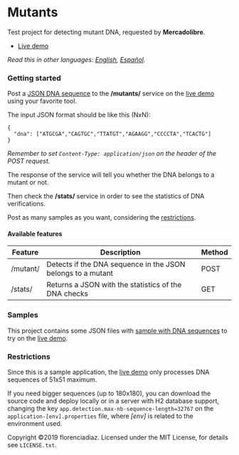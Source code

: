 # Mutants

Test project for detecting mutant DNA, requested by **Mercadolibre**. 

* [Live demo](https://meli-mutants-test.herokuapp.com)

*Read this in other languages: [English](README.md), [Español](README.es.md).*
 
### Getting started

Post a [JSON DNA sequence](#samples) to the **/mutants/** service on the [live demo](https://meli-mutants-test.herokuapp.com) using your favorite tool.

The input JSON format should be like this (NxN):  
```
{
  "dna": ["ATGCGA","CAGTGC","TTATGT","AGAAGG","CCCCTA","TCACTG"]
}
```
*Remember to set ```Content-Type: application/json``` on the header of the POST request.*

The response of the service will tell you whether the DNA belongs to a mutant or not.

Then check the **/stats/** service in order to see the statistics of DNA verifications.

Post as many samples as you want, considering the [restrictions](#restrictions).

#### Available features

| Feature      | Description                                                   | Method       |
|--------------|---------------------------------------------------------------|--------------|
| /mutant/     | Detects if the DNA sequence in the JSON belongs to a mutant   |     POST     |
| /stats/      | Returns a JSON with the statistics of the DNA checks          |     GET      |

### Samples
This project contains some JSON files with [sample with DNA sequences](https://github.com/florenciadiaz/mutants/tree/develop/src/test/resources/samples/integration) to try on the [live demo](https://meli-mutants-test.herokuapp.com). 

### Restrictions
Since this is a sample application, the [live demo](https://meli-mutants-test.herokuapp.com) only processes DNA sequences of 51x51 maximum.

If you need bigger sequences (up to 180x180), you can download the source code and deploy locally or in a server with H2 database support, 
changing the key ```app.detection.max-nb-sequence-length=32767``` on the `application-[env].properties` file, where _[env]_ is related to the environment used. 

Copyright &copy;2019 florenciadiaz. Licensed under the MIT License, for details see `LICENSE.txt`.